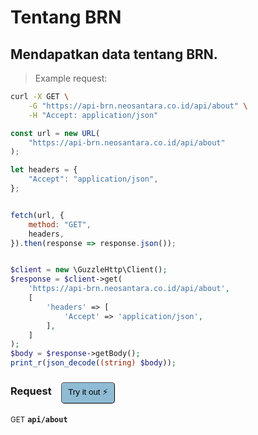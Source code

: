 # Tentang BRN


## Mendapatkan data tentang BRN.




> Example request:

```bash
curl -X GET \
    -G "https://api-brn.neosantara.co.id/api/about" \
    -H "Accept: application/json"
```

```javascript
const url = new URL(
    "https://api-brn.neosantara.co.id/api/about"
);

let headers = {
    "Accept": "application/json",
};


fetch(url, {
    method: "GET",
    headers,
}).then(response => response.json());
```

```php

$client = new \GuzzleHttp\Client();
$response = $client->get(
    'https://api-brn.neosantara.co.id/api/about',
    [
        'headers' => [
            'Accept' => 'application/json',
        ],
    ]
);
$body = $response->getBody();
print_r(json_decode((string) $body));
```


<div id="execution-results-GETapi-about" hidden>
    <blockquote>Received response<span id="execution-response-status-GETapi-about"></span>:</blockquote>
    <pre class="json"><code id="execution-response-content-GETapi-about"></code></pre>
</div>
<div id="execution-error-GETapi-about" hidden>
    <blockquote>Request failed with error:</blockquote>
    <pre><code id="execution-error-message-GETapi-about"></code></pre>
</div>
<form id="form-GETapi-about" data-method="GET" data-path="api/about" data-authed="0" data-hasfiles="0" data-headers='{"Accept":"application\/json"}' onsubmit="event.preventDefault(); executeTryOut('GETapi-about', this);">
<h3>
    Request&nbsp;&nbsp;&nbsp;
        <button type="button" style="background-color: #8fbcd4; padding: 5px 10px; border-radius: 5px; border-width: thin;" id="btn-tryout-GETapi-about" onclick="tryItOut('GETapi-about');">Try it out ⚡</button>
    <button type="button" style="background-color: #c97a7e; padding: 5px 10px; border-radius: 5px; border-width: thin;" id="btn-canceltryout-GETapi-about" onclick="cancelTryOut('GETapi-about');" hidden>Cancel</button>&nbsp;&nbsp;
    <button type="submit" style="background-color: #6ac174; padding: 5px 10px; border-radius: 5px; border-width: thin;" id="btn-executetryout-GETapi-about" hidden>Send Request 💥</button>
    </h3>
<p>
<small class="badge badge-green">GET</small>
 <b><code>api/about</code></b>
</p>
</form>



